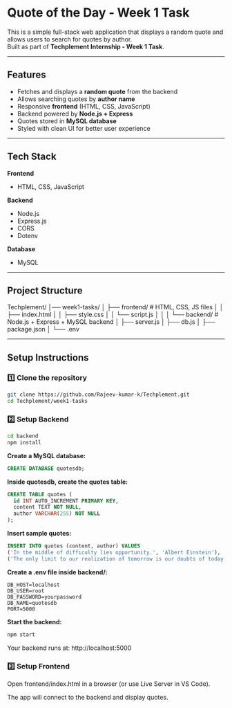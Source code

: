 # Quote of the Day - Week 1 Task

This is a simple full-stack web application that displays a random quote and allows users to search for quotes by author.  
Built as part of **Techplement Internship - Week 1 Task**.

---

## Features
- Fetches and displays a **random quote** from the backend
- Allows searching quotes by **author name**
- Responsive **frontend** (HTML, CSS, JavaScript)
- Backend powered by **Node.js + Express**
- Quotes stored in **MySQL database**
- Styled with clean UI for better user experience

---

## Tech Stack
**Frontend**
- HTML, CSS, JavaScript  

**Backend**
- Node.js
- Express.js
- CORS
- Dotenv

**Database**
- MySQL

---

##  Project Structure
Techplement/
│── week1-tasks/
│ ├── frontend/ # HTML, CSS, JS files
│ │ ├── index.html
│ │ ├── style.css
│ │ └── script.js
│ │
│ └── backend/ # Node.js + Express + MySQL backend
│ ├── server.js
│ ├── db.js
│ ├── package.json
│ └── .env

---

## Setup Instructions

### 1️⃣ Clone the repository
```bash
git clone https://github.com/Rajeev-kumar-k/Techplement.git
cd Techplement/week1-tasks
```
### 2️⃣ Setup Backend
```bash
cd backend
npm install
```
**Create a MySQL database:**

```sql
CREATE DATABASE quotesdb;
```

**Inside quotesdb, create the quotes table:**

```sql
CREATE TABLE quotes (
  id INT AUTO_INCREMENT PRIMARY KEY,
  content TEXT NOT NULL,
  author VARCHAR(255) NOT NULL
);
```

**Insert sample quotes:**

```sql
INSERT INTO quotes (content, author) VALUES
('In the middle of difficulty lies opportunity.', 'Albert Einstein'),
('The only limit to our realization of tomorrow is our doubts of today.', 'Franklin D. Roosevelt');
```
**Create a .env file inside backend/:**
```env
DB_HOST=localhost
DB_USER=root
DB_PASSWORD=yourpassword
DB_NAME=quotesdb
PORT=5000
```

**Start the backend:**
```bash
npm start
```
Your backend runs at: http://localhost:5000

### 3️⃣ Setup Frontend
Open frontend/index.html in a browser (or use Live Server in VS Code).

The app will connect to the backend and display quotes.